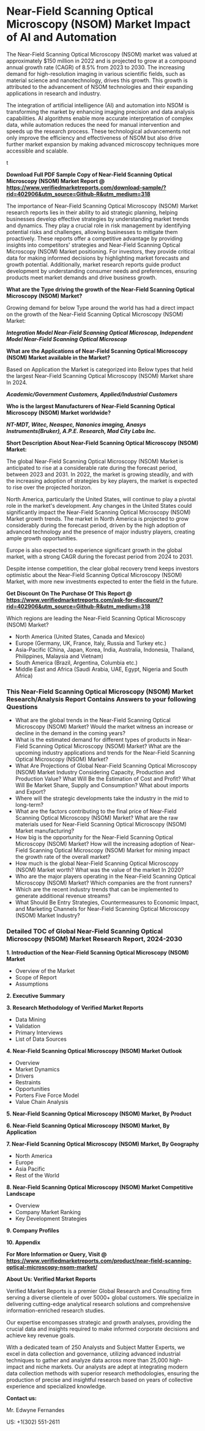 <meta name="title" content="Global Near-Field Scanning Optical Microscopy (NSOM) Market Impact of AI and Automation"><meta name="description" content="The Near-Field Scanning Optical Microscopy (NSOM) market was valued at approximately $150 million in 2022 and is projected to grow at a compound annual growth rate (CA"><meta name="title" content="Near-Field Scanning Optical Microscopy (NSOM) Market Size, Share, Scope, Trends, Growth, Opportunities, Analysis, Forecast"><h1>Near-Field Scanning Optical Microscopy (NSOM) Market Impact of AI and Automation</h1><p>The Near-Field Scanning Optical Microscopy (NSOM) market was valued at approximately $150 million in 2022 and is projected to grow at a compound annual growth rate (CAGR) of 8.5% from 2023 to 2030. The increasing demand for high-resolution imaging in various scientific fields, such as material science and nanotechnology, drives this growth. This growth is attributed to the advancement of NSOM technologies and their expanding applications in research and industry.</p><p>The integration of artificial intelligence (AI) and automation into NSOM is transforming the market by enhancing imaging precision and data analysis capabilities. AI algorithms enable more accurate interpretation of complex data, while automation reduces the need for manual intervention and speeds up the research process. These technological advancements not only improve the efficiency and effectiveness of NSOM but also drive further market expansion by making advanced microscopy techniques more accessible and scalable.</p>t</p><p id="" class=""><strong>Download Full PDF Sample Copy of Near-Field Scanning Optical Microscopy (NSOM) Market Report @ <a href="https://www.verifiedmarketreports.com/download-sample/?rid=402906&utm_source=Github-R&utm_medium=318" target="_blank">https://www.verifiedmarketreports.com/download-sample/?rid=402906&utm_source=Github-R&utm_medium=318</a></strong></p><p>The importance of&nbsp;Near-Field Scanning Optical Microscopy (NSOM) Market research reports lies in their ability to aid strategic planning, helping businesses develop effective strategies by understanding market trends and dynamics. They play a crucial role in risk management by identifying potential risks and challenges, allowing businesses to mitigate them proactively. These reports offer a competitive advantage by providing insights into competitors' strategies and Near-Field Scanning Optical Microscopy (NSOM) Market positioning. For investors, they provide critical data for making informed decisions by highlighting market forecasts and growth potential. Additionally, market research reports guide product development by understanding consumer needs and preferences, ensuring products meet market demands and drive business growth.</p><p><strong>What are the&nbsp;Type driving the growth of the Near-Field Scanning Optical Microscopy (NSOM) Market?</strong></p><p id="" class="">Growing demand for below Type around the world has had a direct impact on the growth of the Near-Field Scanning Optical Microscopy (NSOM) Market:</p><em><strong>Integration Model Near-Field Scanning Optical Microscop, Independent Model Near-Field Scanning Optical Microscop</strong></em></p><strong>What are the&nbsp;Applications&nbsp;of Near-Field Scanning Optical Microscopy (NSOM) Market available in the Market?</strong></p><p id="" class="">Based on Application the Market is categorized into Below types that held the largest Near-Field Scanning Optical Microscopy (NSOM) Market share In 2024.</p><em><strong>Academic/Government Customers, Applied/Industrial Customers</strong></em></p><strong>Who is the largest Manufacturers of Near-Field Scanning Optical Microscopy (NSOM) Market worldwide?</strong></p><p><em><strong>NT-MDT, Witec, Neaspec, Nanonics imaging, Anasys Instruments(Bruker), A.P.E. Research, Mad City Labs Inc.</strong></em></p><p id="" class=""><strong>Short Description About Near-Field Scanning Optical Microscopy (NSOM) Market:</strong></p><p>The global Near-Field Scanning Optical Microscopy (NSOM) Market is anticipated to rise at a considerable rate during the forecast period, between 2023 and 2031. In 2022, the market is growing steadily, and with the increasing adoption of strategies by key players, the market is expected to rise over the projected horizon.</p><p>North America, particularly the United States, will continue to play a pivotal role in the market's development. Any changes in the United States could significantly impact the Near-Field Scanning Optical Microscopy (NSOM) Market growth trends. The market in North America is projected to grow considerably during the forecast period, driven by the high adoption of advanced technology and the presence of major industry players, creating ample growth opportunities.</p><p>Europe is also expected to experience significant growth in the global market, with a strong CAGR during the forecast period from 2024 to 2031.</p><p>Despite intense competition, the clear global recovery trend keeps investors optimistic about the Near-Field Scanning Optical Microscopy (NSOM) Market, with more new investments expected to enter the field in the future.</p><p id="" class=""><strong>Get Discount On The Purchase Of This Report @ <a href="https://www.verifiedmarketreports.com/ask-for-discount/?rid=402906&utm_source=Github-R&utm_medium=318" target="_blank">https://www.verifiedmarketreports.com/ask-for-discount/?rid=402906&utm_source=Github-R&utm_medium=318</a></strong></p>Which regions are leading the Near-Field Scanning Optical Microscopy (NSOM) Market?</p><ul><li>North America (United States, Canada and Mexico)</li><li>Europe (Germany, UK, France, Italy, Russia and Turkey etc.)</li><li>Asia-Pacific (China, Japan, Korea, India, Australia, Indonesia, Thailand, Philippines, Malaysia and Vietnam)</li><li>South America (Brazil, Argentina, Columbia etc.)</li><li>Middle East and Africa (Saudi Arabia, UAE, Egypt, Nigeria and South Africa)</li></ul><h3 id="" class="">This Near-Field Scanning Optical Microscopy (NSOM) Market Research/Analysis Report Contains Answers to your following Questions</h3><ul><li>What are the global trends in the Near-Field Scanning Optical Microscopy (NSOM) Market? Would the market witness an increase or decline in the demand in the coming years?</li><li>What is the estimated demand for different types of products in Near-Field Scanning Optical Microscopy (NSOM) Market? What are the upcoming industry applications and trends for the Near-Field Scanning Optical Microscopy (NSOM) Market?</li><li>What Are Projections of Global Near-Field Scanning Optical Microscopy (NSOM) Market Industry Considering Capacity, Production and Production Value? What Will Be the Estimation of Cost and Profit? What Will Be Market Share, Supply and Consumption? What about imports and Export?</li><li>Where will the strategic developments take the industry in the mid to long-term?</li><li>What are the factors contributing to the final price of Near-Field Scanning Optical Microscopy (NSOM) Market? What are the raw materials used for Near-Field Scanning Optical Microscopy (NSOM) Market manufacturing?</li><li>How big is the opportunity for the Near-Field Scanning Optical Microscopy (NSOM) Market? How will the increasing adoption of Near-Field Scanning Optical Microscopy (NSOM) Market for mining impact the growth rate of the overall market?</li><li>How much is the global Near-Field Scanning Optical Microscopy (NSOM) Market worth? What was the value of the market In 2020?</li><li>Who are the major players operating in the Near-Field Scanning Optical Microscopy (NSOM) Market? Which companies are the front runners?</li><li>Which are the recent industry trends that can be implemented to generate additional revenue streams?</li><li>What Should Be Entry Strategies, Countermeasures to Economic Impact, and Marketing Channels for Near-Field Scanning Optical Microscopy (NSOM) Market Industry?</li></ul><h3 id="" class="">Detailed TOC of Global Near-Field Scanning Optical Microscopy (NSOM) Market Research Report, 2024-2030</h3><p id="" class=""><strong>1. Introduction of the Near-Field Scanning Optical Microscopy (NSOM) Market</strong></p><ul><li>Overview of the Market</li><li>Scope of Report</li><li>Assumptions</li></ul><p id="" class=""><strong>2. Executive Summary</strong></p><p id="" class=""><strong>3. Research Methodology of Verified Market Reports</strong></p><ul><li>Data Mining</li><li>Validation</li><li>Primary Interviews</li><li>List of Data Sources</li></ul><p id="" class=""><strong>4. Near-Field Scanning Optical Microscopy (NSOM) Market Outlook</strong></p><ul><li>Overview</li><li>Market Dynamics</li><li>Drivers</li><li>Restraints</li><li>Opportunities</li><li>Porters Five Force Model</li><li>Value Chain Analysis</li></ul><p id="" class=""><strong>5. Near-Field Scanning Optical Microscopy (NSOM) Market, By Product</strong></p><p id="" class=""><strong>6. Near-Field Scanning Optical Microscopy (NSOM) Market, By Application</strong></p><p id="" class=""><strong>7. Near-Field Scanning Optical Microscopy (NSOM) Market, By Geography</strong></p><ul><li>North America</li><li>Europe</li><li>Asia Pacific</li><li>Rest of the World</li></ul><p id="" class=""><strong>8. Near-Field Scanning Optical Microscopy (NSOM) Market Competitive Landscape</strong></p><ul><li>Overview</li><li>Company Market Ranking</li><li>Key Development Strategies</li></ul><p id="" class=""><strong>9. Company Profiles</strong></p><p id="" class=""><strong>10. Appendix</strong></p><p id="" class=""><strong>For More Information or Query, Visit @ <a href="https://www.verifiedmarketreports.com/product/near-field-scanning-optical-microscopy-nsom-market/" target="_blank">https://www.verifiedmarketreports.com/product/near-field-scanning-optical-microscopy-nsom-market/</a></strong></p><p id="" class=""><strong>About Us: Verified Market Reports</strong></p><p id="" class="">Verified Market Reports is a premier Global Research and Consulting firm serving a diverse clientele of over 5000+ global customers. We specialize in delivering cutting-edge analytical research solutions and comprehensive information-enriched research studies.</p><p id="" class="">Our expertise encompasses strategic and growth analyses, providing the crucial data and insights required to make informed corporate decisions and achieve key revenue goals.</p><p id="" class="">With a dedicated team of 250 Analysts and Subject Matter Experts, we excel in data collection and governance, utilizing advanced industrial techniques to gather and analyze data across more than 25,000 high-impact and niche markets. Our analysts are adept at integrating modern data collection methods with superior research methodologies, ensuring the production of precise and insightful research based on years of collective experience and specialized knowledge.</p><p id="" class=""><strong>Contact us:</strong></p><p id="" class="">Mr. Edwyne Fernandes</p><p id="" class="">US: +1(302) 551-2611</p>